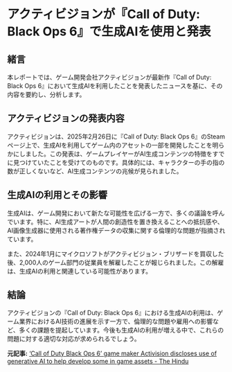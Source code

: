 # アクティビジョンが『Call of Duty: Black Ops 6』で生成AIを使用と発表

## 緒言

本レポートでは、ゲーム開発会社アクティビジョンが最新作『Call of Duty: Black Ops 6』において生成AIを利用したことを発表したニュースを基に、その内容を要約し、分析します。

## アクティビジョンの発表内容

アクティビジョンは、2025年2月26日に『Call of Duty: Black Ops 6』のSteamページ上で、生成AIを利用してゲーム内のアセットの一部を開発したことを明らかにしました。この発表は、ゲームプレイヤーがAI生成コンテンツの特徴をすでに見つけていたことを受けてのものです。具体的には、キャラクターの手の指の数が正しくないなど、AI生成コンテンツの兆候が見られました。

## 生成AIの利用とその影響

生成AIは、ゲーム開発において新たな可能性を広げる一方で、多くの議論を呼んでいます。特に、AI生成アートが人間の創造性を置き換えることへの抵抗感や、AI画像生成器に使用される著作権データの収集に関する倫理的な問題が指摘されています。

また、2024年1月にマイクロソフトがアクティビジョン・ブリザードを買収した後、2,000人のゲーム部門の従業員を解雇したことが報じられました。この解雇は、生成AIの利用と関連している可能性があります。

## 結論

アクティビジョンの『Call of Duty: Black Ops 6』における生成AIの利用は、ゲーム業界におけるAI技術の進展を示す一方で、倫理的な問題や雇用への影響など、多くの課題を提起しています。今後も生成AIの利用が増える中で、これらの問題に対する適切な対応が求められるでしょう。

**元記事:** [
 ‘Call of Duty Black Ops 6’ game maker Activision discloses use of generative AI to help develop some in game assets - The Hindu
](https://www.thehindu.com/sci-tech/technology/activision-discloses-use-of-generative-ai-in-call-of-duty-black-ops-6-game/article69265159.ece)